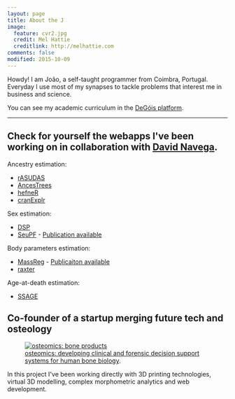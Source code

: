 ```yaml
---
layout: page
title: About the J
image:
  feature: cvr2.jpg
  credit: Mel Hattie
  creditlink: http://melhattie.com
comments: false
modified: 2015-10-09
---
```


Howdy! I am João, a self-taught programmer from Coimbra, Portugal. Everyday I use most of my synapses to tackle problems that interest me in business and science.

You can see my academic curriculum in the <a href = "http://www.degois.pt/visualizador/curriculum.jsp?key=3783104624248545" target = "_blank">DeGóis platform</a>.

---

## Check for yourself the webapps I've been working on in collaboration with <a href = "https://github.com/dsnavega/" target = "_blank">David Navega</a>. 

Ancestry estimation:

* <a href = "http://apps.osteomics.com/rASUDAS/" target = "_blank">rASUDAS</a>
* <a href = "http://apps.osteomics.com/AncesTrees/" target = "_blank">AncesTrees</a>
* <a href = "http://apps.osteomics.com/hefneR/" target = "_blank">hefneR</a>
* <a href = "http://apps.osteomics.com/cranExplr/" target = "_blank">cranExplr</a>

Sex  estimation:

* <a href = "http://apps.osteomics.com/DSP/" target = "_blank">DSP</a>
* <a href = "http://apps.osteomics.com/SeuPF/" target = "_blank">SeuPF</a> - <a href = "http://www.ncbi.nlm.nih.gov/pubmed/27373600" target = "_blank">Publication available</a>


Body parameters estimation:

* <a href = "http://apps.osteomics.com/MassReg/" target = "_blank">MassReg</a> - <a href = "http://onlinelibrary.wiley.com/doi/10.1002/ajpa.22979/" target = "_blank">Publicaiton available</a>
* <a href = "http://apps.osteomics.com/raxter/" target = "_blank">raxter</a>

Age-at-death estimation:

* <a href = "http://apps.osteomics.com/SSAGE/" target = "_blank">SSAGE</a>

## Co-founder of a startup merging future tech and osteology

<figure>
	<a href="http://osteomics.com" target="_blank"><img src="http://jcoelho.com/images/osteomicsLogo.png" alt="osteomics: bone products"></a>
	<figcaption><a href="http://osteomics.com" target="_blank" title="osteomics">osteomics: developing clinical and forensic decision support systems for human bone biology</a>.</figcaption>
</figure>

In this project I've been working directly with 3D printing technologies, virtual 3D modelling, complex morphometric analytics and web development.

